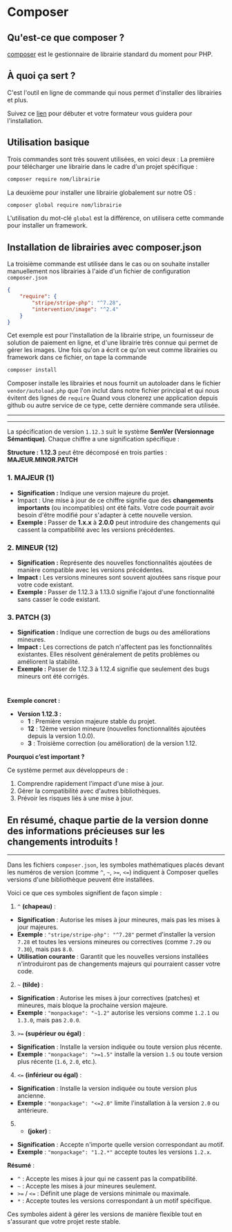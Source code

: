# Composer

## Qu'est-ce que composer ?
[composer](https://getcomposer.org/) est le gestionnaire de librairie standard du moment pour PHP.

## À quoi ça sert ?
C'est l'outil en ligne de commande qui nous permet d'installer des librairies et plus.

Suivez ce [lien](https://getcomposer.org/doc/00-intro.md#installation-linux-unix-macos) pour débuter et votre formateur vous guidera pour l'installation.

## Utilisation basique

Trois commandes sont très souvent utilisées, en voici deux :
La première pour télécharger une librairie dans le cadre d'un projet spécifique :
```bash
composer require nom/librairie
```

La deuxième pour installer une librairie globalement sur notre OS :
```bash
composer global require nom/librairie
```
L'utilisation du mot-clé `global` est la différence, on utilisera cette commande pour installer un framework.

## Installation de librairies avec composer.json
La troisième commande est utilisée dans le cas ou on souhaite installer manuellement nos librairies à l'aide d'un fichier de configuration `composer.json`
```json
{
    "require": {
        "stripe/stripe-php": "^7.28",
        "intervention/image": "^2.4"
    }
}
```
Cet exemple est pour l'installation de la librairie stripe, un fournisseur de solution de paiement en ligne, et d'une librairie très connue qui permet de gérer les images.
Une fois qu'on a écrit ce qu'on veut comme librairies ou framework dans ce fichier, on tape la commande
```bash
composer install
```
Composer installe les librairies et nous fournit un autoloader dans le fichier `vendor/autoload.php` que l'on inclut dans notre fichier principal et qui nous évitent des lignes de `require`
Quand vous clonerez une application depuis github ou autre service de ce type, cette dernière commande sera utilisée.


---
---


La spécification de version `1.12.3` suit le système **SemVer (Versionnage Sémantique)**. Chaque chiffre a une signification spécifique :

**Structure :**
**1.12.3** peut être décomposé en trois parties : **MAJEUR.MINOR.PATCH**

### 1. MAJEUR (1)

* **Signification :** 
 Indique une version majeure du projet.
* Impact :
Une mise à jour de ce chiffre signifie que des **changements importants** (ou incompatibles) ont été faits. Votre code pourrait avoir besoin d'être modifié pour s'adapter à cette nouvelle version.
* **Exemple :**
Passer de **1.x.x** à **2.0.0** peut introduire des changements qui cassent la compatibilité avec les versions précédentes.

### 2. MINEUR (12)
* **Signification :**
Représente des nouvelles fonctionnalités ajoutées de manière compatible avec les versions précédentes.
* **Impact :**
Les versions mineures sont souvent ajoutées sans risque pour votre code existant.
* **Exemple :**
Passer de 1.12.3 à 1.13.0 signifie l'ajout d'une fonctionnalité sans casser le code existant.

### 3. PATCH (3)
* **Signification :**
Indique une correction de bugs ou des améliorations mineures.
* **Impact :**
Les corrections de patch n'affectent pas les fonctionnalités existantes. Elles résolvent généralement de petits problèmes ou améliorent la stabilité.
* **Exemple :**
Passer de 1.12.3 à 1.12.4 signifie que seulement des bugs mineurs ont été corrigés.

#

**Exemple concret :**
* **Version 1.12.3 :**
   * **1** : Première version majeure stable du projet.
   * **12** : 12ème version mineure (nouvelles fonctionnalités ajoutées depuis la version 1.0.0).
   * **3** : Troisième correction (ou amélioration) de la version 1.12.

**Pourquoi c’est important ?**

Ce système permet aux développeurs de :

 1. Comprendre rapidement l'impact d'une mise à jour.
 2. Gérer la compatibilité avec d'autres bibliothèques.
 3. Prévoir les risques liés à une mise à jour.

En résumé, chaque partie de la version donne des informations précieuses sur les changements introduits !
---
---

Dans les fichiers `composer.json`, les symboles mathématiques placés devant les numéros de version (comme `^`, `~`, `>=`, `<=`) indiquent à Composer quelles versions d'une bibliothèque peuvent être installées. 

Voici ce que ces symboles signifient de façon simple :

1. `^` **(chapeau)** :
* **Signification** : Autorise les mises à jour mineures, mais pas les mises à jour majeures.
* **Exemple** : `"stripe/stripe-php": "^7.28"` permet d'installer la version `7.28` et toutes les versions mineures ou correctives (comme `7.29` ou `7.30`), mais pas `8.0`.
* **Utilisation courante** : Garantit que les nouvelles versions installées n'introduiront pas de changements majeurs qui pourraient casser votre code.


2. `~` **(tilde)** :
* **Signification** : Autorise les mises à jour correctives (patches) et mineures, mais bloque la prochaine version majeure.
* **Exemple** : `"monpackage": "~1.2"` autorise les versions comme `1.2.1` ou `1.3.0`, mais pas `2.0.0`.

3. `>=` **(supérieur ou égal)** :
* **Signification** : Installe la version indiquée ou toute version plus récente.
* **Exemple** : `"monpackage": ">=1.5"` installe la version `1.5` ou toute version plus récente (`1.6`, `2.0`, etc.).

4. `<=` **(inférieur ou égal)** :
* **Signification** : Installe la version indiquée ou toute version plus ancienne.
* **Exemple** : `"monpackage": "<=2.0"` limite l'installation à la version `2.0` ou antérieure.

5. * **(joker)** :
* **Signification** : Accepte n'importe quelle version correspondant au motif.
* **Exemple** : `"monpackage": "1.2.*"` accepte toutes les versions `1.2.x`.

**Résumé** :
* `^` : Accepte les mises à jour qui ne cassent pas la compatibilité.
* `~` : Accepte les mises à jour mineures seulement.
* `>=` / `<=` : Définit une plage de versions minimale ou maximale.
* `*` : Accepte toutes les versions correspondant à un motif spécifique.
  
Ces symboles aident à gérer les versions de manière flexible tout en s'assurant que votre projet reste stable.

